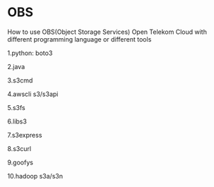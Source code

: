 # OBS
How to use OBS(Object Storage Services) Open Telekom Cloud with different programming language or different tools

1.python: boto3

2.java

3.s3cmd

4.awscli s3/s3api

5.s3fs

6.libs3

7.s3express

8.s3curl

9.goofys

10.hadoop s3a/s3n


